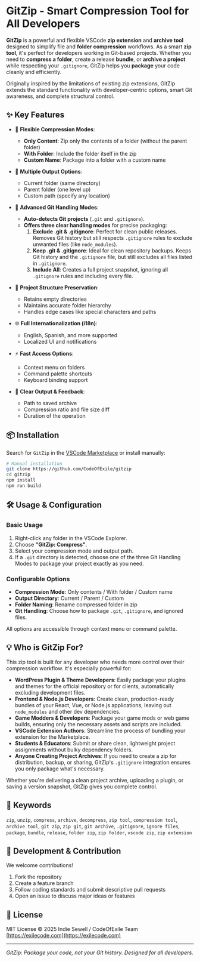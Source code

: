 # GitZip - Smart Compression Tool for All Developers

**GitZip** is a powerful and flexible VSCode **zip extension** and **archive tool** designed to simplify file and **folder compression** workflows. As a smart **zip tool**, it's perfect for developers working in Git-based projects. Whether you need to **compress a folder**, create a release **bundle**, or **archive a project** while respecting your `.gitignore`, GitZip helps you **package** your code cleanly and efficiently.

Originally inspired by the limitations of existing zip extensions, GitZip extends the standard functionality with developer-centric options, smart Git awareness, and complete structural control.

## ✨ Key Features

* 🔄 **Flexible Compression Modes**:

  * **Only Content**: Zip only the contents of a folder (without the parent folder)
  * **With Folder**: Include the folder itself in the zip
  * **Custom Name**: Package into a folder with a custom name

* 📁 **Multiple Output Options**:

  * Current folder (same directory)
  * Parent folder (one level up)
  * Custom path (specify any location)

* 🧠 **Advanced Git Handling Modes**:

  * **Auto-detects Git projects** (`.git` and `.gitignore`).
  * **Offers three clear handling modes** for precise packaging:
    1.  **Exclude .git & .gitignore**: Perfect for clean public releases. Removes Git history but still respects `.gitignore` rules to exclude unwanted files (like `node_modules`).
    2.  **Keep .git & .gitignore**: Ideal for clean repository backups. Keeps Git history and the `.gitignore` file, but still excludes all files listed in `.gitignore`.
    3.  **Include All**: Creates a full project snapshot, ignoring all `.gitignore` rules and including every file.

* 📂 **Project Structure Preservation**:

  * Retains empty directories
  * Maintains accurate folder hierarchy
  * Handles edge cases like special characters and paths

* 🌐 **Full Internationalization (i18n)**:

  * English, Spanish, and more supported
  * Localized UI and notifications

* ⚡ **Fast Access Options**:

  * Context menu on folders
  * Command palette shortcuts
  * Keyboard binding support

* 💬 **Clear Output & Feedback**:

  * Path to saved archive
  * Compression ratio and file size diff
  * Duration of the operation

## 📦 Installation

Search for `GitZip` in the [VSCode Marketplace](https://marketplace.visualstudio.com/) or install manually:

```bash
# Manual installation
git clone https://github.com/CodeOfExile/gitzip
cd gitzip
npm install
npm run build
```

## 🛠 Usage & Configuration

### Basic Usage

1. Right-click any folder in the VSCode Explorer.
2. Choose **"GitZip: Compress"**.
3. Select your compression mode and output path.
4. If a `.git` directory is detected, choose one of the three Git Handling Modes to package your project exactly as you need.

### Configurable Options

* **Compression Mode**: Only contents / With folder / Custom name
* **Output Directory**: Current / Parent / Custom
* **Folder Naming**: Rename compressed folder in zip
* **Git Handling**: Choose how to package `.git`, `.gitignore`, and ignored files.

All options are accessible through context menu or command palette.

## 💡 Who is GitZip For?

This zip tool is built for any developer who needs more control over their compression workflow. It's especially powerful for:

*   **WordPress Plugin & Theme Developers**: Easily package your plugins and themes for the official repository or for clients, automatically excluding development files.
*   **Frontend & Node.js Developers**: Create clean, production-ready bundles of your React, Vue, or Node.js applications, leaving out `node_modules` and other dev dependencies.
*   **Game Modders & Developers**: Package your game mods or web game builds, ensuring only the necessary assets and scripts are included.
*   **VSCode Extension Authors**: Streamline the process of bundling your extension for the Marketplace.
*   **Students & Educators**: Submit or share clean, lightweight project assignments without bulky dependency folders.
*   **Anyone Creating Project Archives**: If you need to create a zip for distribution, backup, or sharing, GitZip's `.gitignore` integration ensures you only package what's necessary.

Whether you're delivering a clean project archive, uploading a plugin, or saving a version snapshot, GitZip gives you complete control.

## 🔑 Keywords

`zip`, `unzip`, `compress`, `archive`, `decompress`, `zip tool`, `compression tool`, `archive tool`, `git zip`, `zip git`, `git archive`, `.gitignore`, `ignore files`, `package`, `bundle`, `release`, `folder zip`, `zip folder`, `vscode zip`, `zip extension`

## 🧪 Development & Contribution

We welcome contributions!

1. Fork the repository
2. Create a feature branch
3. Follow coding standards and submit descriptive pull requests
4. Open an issue to discuss major ideas or features

## 📄 License

MIT License © 2025 Indie Sewell / CodeOfExile Team
[https://exilecode.com](https://exilecode.com)

---

*GitZip: Package your code, not your Git history. Designed for all developers.*
